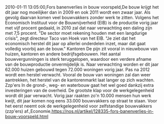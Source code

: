 2010-01-11 13:05:00,Fors banenverlies in bouw voorspeld,De bouw krijgt het dit jaar nog moeilijker dan in 2009 en ook 2011 wordt een zwaar jaar. Als gevolg daarvan komen veel bouwvakkers zonder werk te zitten. Volgens het Economisch Instituut voor de Bouwnijverheid (EIB) is de productie vorig jaar met vijf procent gedaald, in 2010 zal dat naar verwachting een daling zijn met 7,5 procent. "De sector moet rekening houden met een langdurige crisis", zegt directeur Taco van Hoek van het EIB. "Je ziet dat het economisch herstel dit jaar op allerlei onderdelen inzet, maar dat gaat volledig voorbij aan de bouw." Kantoren De pijn zit vooral in nieuwbouw van huizen, kantoren en andere bedrijfsgebouwen. Het aantal bouwvergunningen is sterk teruggelopen, waardoor een verdere afname van de bouwproductie onvermijdelijk is. Naar verwachting worden er dit jaar 62.000 huizen gebouwd tegen 72.000 woningen vorig jaar. Pas na 2012 wordt een herstel verwacht. Vooral de bouw van woningen zal dan weer aantrekken, het herstel van de kantorenmarkt laat langer op zich wachten. Zzp'ers In de grond-, weg- en waterbouw gaat het wel goed dankzij extra investeringen van de overheid. De grootste klap voor de werkgelegenheid wordt dit jaar verwacht. Vorig jaar raakten zo'n 10.000 mensen hun werk kwijt, dit jaar komen nog eens 33.000 bouwvakkers op straat te staan. Voor het eerst neemt ook de werkgelegenheid voor zelfstandige bouwvakkers (zzp'ers) af.,Economie,https://nos.nl/artikel/128335-fors-banenverlies-in-bouw-voorspeld.html